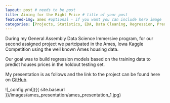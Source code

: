 ```yaml
---
layout: post # needs to be post
title: Aiming for the Right Price # title of your post
featured-img: ames #optional - if you want you can include hero image
categories: [Projects, Statistics, EDA, Data Cleaning, Regression, Prediction]
---
```


During my General Assembly Data Science Immersive program, for our second assigned project we partcipated in the Ames, Iowa Kaggle Competition using the well known Ames housing data.

Our goal was to build regression models based on the training data to predict houses prices in the holdout testing set. 

My presentation is as follows and the link to the project can be found here on [GitHub](https://github.com/cdubbs512/SAT_or_ACT_in_Texas).


![_config.yml]({{ site.baseurl }}/images/ames_presentation/ames_presentation_1.jpg)

